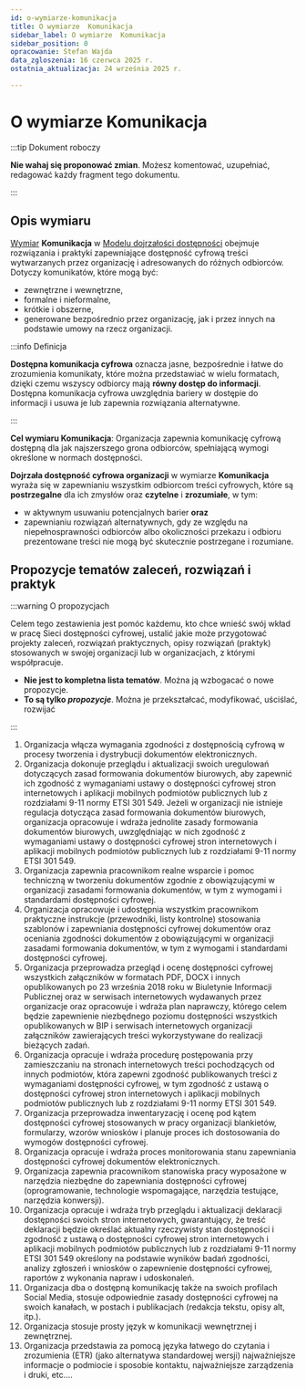 ```yaml
---
id: o-wymiarze-komunikacja
title: O wymiarze  Komunikacja
sidebar_label: O wymiarze  Komunikacja
sidebar_position: 0
opracowanie: Stefan Wajda
data_zgloszenia: 16 czerwca 2025 r.
ostatnia_aktualizacja: 24 września 2025 r.

---
```



# O wymiarze Komunikacja

:::tip Dokument roboczy

**Nie wahaj się proponować zmian**. Możesz komentować, uzupełniać, redagować każdy fragment tego dokumentu.

:::


## Opis wymiaru

[Wymiar](../../terms/wymiar-dostepnosci) **Komunikacja** w [Modelu dojrzałości dostępności](../../o-sieci/projekt/mdd) obejmuje rozwiązania i praktyki zapewniające dostępność cyfrową treści wytwarzanych przez organizację i&nbsp;adresowanych do różnych odbiorców. Dotyczy komunikatów, które mogą być: 

- zewnętrzne i wewnętrzne,
- formalne i nieformalne,
- krótkie i obszerne,
- generowane bezpośrednio przez organizację, jak i&nbsp;przez innych na podstawie umowy na rzecz organizacji.

:::info Definicja

**Dostępna komunikacja cyfrowa** oznacza jasne, bezpośrednie i łatwe do zrozumienia komunikaty, które można przedstawiać w wielu formatach, dzięki czemu wszyscy odbiorcy mają **równy dostęp do informacji**. Dostępna komunikacja cyfrowa uwzględnia bariery w dostępie do informacji i usuwa je lub zapewnia rozwiązania alternatywne.

:::

**Cel wymiaru Komunikacja**: Organizacja zapewnia komunikację cyfrową dostępną dla jak najszerszego grona odbiorców, spełniającą wymogi określone w normach dostępności. 

**Dojrzała dostępność cyfrowa organizacji** w wymiarze **Komunikacja** wyraża się w zapewnianiu wszystkim odbiorcom treści cyfrowych, które są **postrzegalne** dla ich zmysłów oraz **czytelne** i&nbsp;**zrozumiałe**, w tym:

- w aktywnym usuwaniu potencjalnych barier **oraz**  
- zapewnianiu rozwiązań alternatywnych, gdy ze względu na niepełnosprawności odbiorców albo okoliczności przekazu i&nbsp;odbioru prezentowane treści nie&nbsp;mogą być skutecznie postrzegane i rozumiane.   


## Propozycje tematów zaleceń, rozwiązań i praktyk

:::warning O propozycjach 

Celem tego zestawienia jest pomóc każdemu, kto chce wnieść swój wkład w pracę Sieci dostępności cyfrowej, ustalić jakie może przygotować projekty zaleceń, rozwiązań praktycznych, opisy rozwiązań (praktyk) stosowanych w&nbsp;swojej organizacji lub w&nbsp;organizacjach, z którymi współpracuje.
- **Nie jest to kompletna lista tematów**. Można ją wzbogacać o nowe propozycje.
- **To są tylko *propozycje***. Można je przekształcać, modyfikować, uściślać, rozwijać 

:::

1. Organizacja włącza wymagania zgodności z dostępnością cyfrową w procesy tworzenia i dystrybucji dokumentów elektronicznych.
2. Organizacja dokonuje przeglądu i aktualizacji swoich uregulowań dotyczących zasad formowania dokumentów biurowych, aby zapewnić ich zgodność z wymaganiami ustawy o dostępności cyfrowej stron internetowych i aplikacji mobilnych podmiotów publicznych lub z rozdziałami 9-11 normy ETSI 301 549. Jeżeli w organizacji nie istnieje regulacja dotycząca zasad formowania dokumentów biurowych, organizacja opracowuje i wdraża jednolite zasady formowania dokumentów biurowych, uwzględniając w nich zgodność z wymaganiami ustawy o dostępności cyfrowej stron internetowych i aplikacji mobilnych podmiotów publicznych lub z rozdziałami 9-11 normy ETSI 301 549.
3. Organizacja zapewnia pracownikom realne wsparcie i pomoc techniczną w tworzeniu dokumentów zgodnie z obowiązującymi w organizacji zasadami formowania dokumentów, w tym z&nbsp;wymogami i standardami dostępności cyfrowej.
4. Organizacja opracowuje i udostępnia wszystkim pracownikom praktyczne instrukcje (przewodniki, listy kontrolne) stosowania szablonów i zapewniania dostępności cyfrowej dokumentów oraz oceniania zgodności dokumentów z obowiązującymi w organizacji zasadami formowania dokumentów, w tym z wymogami i standardami dostępności cyfrowej.
5. Organizacja przeprowadza przegląd i ocenę dostępności cyfrowej wszystkich załączników w formatach PDF, DOCX i innych opublikowanych po 23 września 2018 roku w Biuletynie Informacji Publicznej oraz w serwisach internetowych wydawanych przez organizacje oraz opracowuje i wdraża plan naprawczy, którego celem będzie zapewnienie niezbędnego poziomu dostępności wszystkich opublikowanych w BIP i serwisach internetowych organizacji załączników zawierających treści wykorzystywane do realizacji bieżących zadań.
6. Organizacja opracuje i wdraża procedurę postępowania przy zamieszczaniu na stronach internetowych treści pochodzących od innych podmiotów, która zapewni zgodność publikowanych treści z wymaganiami dostępności cyfrowej, w tym zgodność z ustawą o dostępności cyfrowej stron internetowych i aplikacji mobilnych podmiotów publicznych lub z rozdziałami 9-11 normy ETSI 301 549.
7. Organizacja przeprowadza inwentaryzację i ocenę pod kątem dostępności cyfrowej stosowanych w pracy organizacji blankietów, formularzy, wzorów wniosków i planuje proces ich dostosowania do wymogów dostępności cyfrowej.
8. Organizacja opracuje i wdraża proces monitorowania stanu zapewniania dostępności cyfrowej dokumentów elektronicznych.
9. Organizacja zapewnia pracownikom stanowiska pracy wyposażone w narzędzia niezbędne do zapewniania dostępności cyfrowej (oprogramowanie, technologie wspomagające, narzędzia testujące, narzędzia konwersji).
10. Organizacja opracuje i wdraża tryb przeglądu i aktualizacji deklaracji dostępności swoich stron internetowych, gwarantujący, że treść deklaracji będzie określać aktualny rzeczywisty stan dostępności i zgodność z ustawą o dostępności cyfrowej stron internetowych i aplikacji mobilnych podmiotów publicznych lub z rozdziałami 9-11 normy ETSI 301 549 określony na podstawie wyników badań zgodności, analizy zgłoszeń i wniosków o zapewnienie dostępności cyfrowej, raportów z wykonania napraw i udoskonaleń.
11. Organizacja dba o dostępną komunikację także na swoich profilach Social Media, stosuje odpowiednie zasady dostępności cyfrowej na swoich kanałach, w postach i publikacjach (redakcja tekstu, opisy alt, itp.).
12. Organizacja stosuje prosty język w komunikacji wewnętrznej i zewnętrznej.
13. Organizacja przedstawia za pomocą języka łatwego do czytania i zrozumienia (ETR) (jako alternatywa standardowej wersji) najważniejsze informacje o podmiocie i sposobie kontaktu, najważniejsze zarządzenia i druki, etc....
